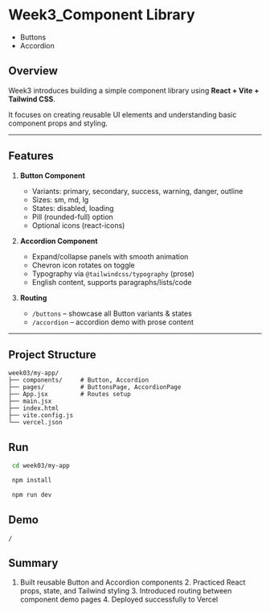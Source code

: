 # Week3_Component Library
- Buttons
- Accordion

## Overview
Week3 introduces building a simple component library using **React + Vite + Tailwind CSS**.  

It focuses on creating reusable UI elements and understanding basic component props and styling.

---

## Features
1. **Button Component**
   - Variants: primary, secondary, success, warning, danger, outline  
   - Sizes: sm, md, lg  
   - States: disabled, loading  
   - Pill (rounded-full) option  
   - Optional icons (react-icons)

2. **Accordion Component**
   - Expand/collapse panels with smooth animation  
   - Chevron icon rotates on toggle  
   - Typography via `@tailwindcss/typography` (prose)  
   - English content, supports paragraphs/lists/code

3. **Routing**
   - `/buttons` – showcase all Button variants & states  
   - `/accordion` – accordion demo with prose content

---

## Project Structure
```text
week03/my-app/
├── components/     # Button, Accordion
├── pages/          # ButtonsPage, AccordionPage
├── App.jsx         # Routes setup
├── main.jsx
├── index.html
├── vite.config.js
└── vercel.json
```

## Run
```bash
 cd week03/my-app
```

```bash
 npm install
```

```bash
 npm run dev
```

## Demo

```
/
```

## Summary
   1.	Built reusable Button and Accordion components
	2.	Practiced React props, state, and Tailwind styling
	3.	Introduced routing between component demo pages
	4.	Deployed successfully to Vercel